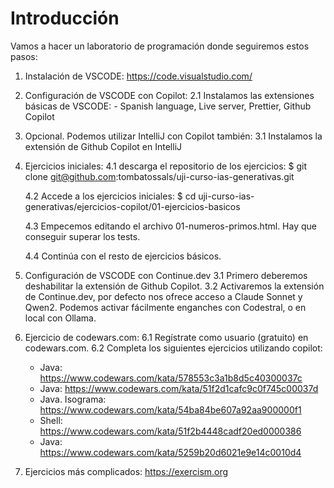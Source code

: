 # Introducción

Vamos a hacer un laboratorio de programación donde seguiremos estos pasos:

1. Instalación de VSCODE: https://code.visualstudio.com/

2. Configuración de VSCODE con Copilot:
   2.1 Instalamos las extensiones básicas de VSCODE: - Spanish language, Live server, Prettier, Github Copilot

3. Opcional. Podemos utilizar IntelliJ con Copilot también:
   3.1 Instalamos la extensión de Github Copilot en IntelliJ

4. Ejercicios iniciales:
   4.1 descarga el repositorio de los ejercicios:
   $ git clone git@github.com:tombatossals/uji-curso-ias-generativas.git

   4.2 Accede a los ejercicios iniciales:
   $ cd uji-curso-ias-generativas/ejercicios-copilot/01-ejercicios-basicos

   4.3 Empecemos editando el archivo 01-numeros-primos.html. Hay que conseguir superar los tests.

   4.4 Continúa con el resto de ejercicios básicos.

5. Configuración de VSCODE con Continue.dev
   3.1 Primero deberemos deshabilitar la extensión de Github Copilot.
   3.2 Activaremos la extensión de Continue.dev, por defecto nos ofrece acceso a Claude Sonnet y Qwen2. Podemos activar fácilmente enganches con Codestral, o en local con Ollama.

6. Ejercicio de codewars.com:
   6.1 Regístrate como usuario (gratuito) en codewars.com.
   6.2 Completa los siguientes ejercicios utilizando copilot:
   - Java: https://www.codewars.com/kata/578553c3a1b8d5c40300037c
   - Java: https://www.codewars.com/kata/51f2d1cafc9c0f745c00037d
   - Java. Isograma: https://www.codewars.com/kata/54ba84be607a92aa900000f1
   - Shell: https://www.codewars.com/kata/51f2b4448cadf20ed0000386
   - Java: https://www.codewars.com/kata/5259b20d6021e9e14c0010d4

7. Ejercicios más complicados:
   https://exercism.org


